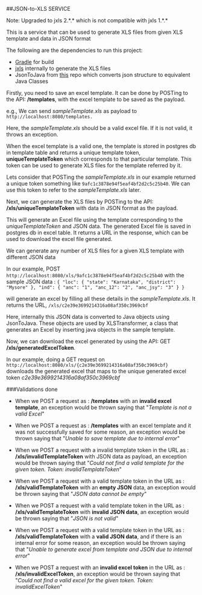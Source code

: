##JSON-to-XLS SERVICE

Note: Upgraded to jxls 2.\*.\* which is not compatible with jxls 1.\*.\*

This is a service that can be used to generate XLS files from given XLS template and data in JSON format

The following are the dependencies to run this project:

* [Gradle](http://www.gradle.org/) for build
* [jxls](http://jxls.sourceforge.net/) internally to generate the XLS files
* JsonToJava from [this](https://github.com/kumaranvram/JsonToJava) repo which converts json structure to equivalent Java Classes


Firstly, you need to save an excel template. It can be done by POSTing to the  API: **/templates**, with the excel template to be saved as the payload. 

e.g., We can send *sampleTemplate.xls* as payload to `http://localhost:8080/templates.`

Here, the *sampleTemplate.xls* should be a valid excel file. If it is not valid, it throws an exception. 

When the excel template is a valid one,
the template is stored in postgres db in template table and returns a unique template token, **uniqueTemplateToken** which corresponds to that particular template. This token can be used to generate XLS files for the template referred by it.


Lets consider that POSTing the *sampleTemplate.xls* in our example returned a unique token something like `9afc1c3878e94f5eaf4bf2d2c5c25b40`. We can use this token to refer to the *sampleTemplate.xls* later.


Next, we can generate the XLS files by POSTing to the API: **/xls/uniqueTemplateToken** with data in JSON format as the payload.


This will generate an Excel file using the template corresponding to the *uniqueTemplateToken* and JSON data.
The generated Excel file is saved in postgres db in excel table. It returns a URL in the response, which can be used to download the excel file generated.

We can generate any number of XLS files for a given XLS template with different JSON data

In our example, POST `http://localhost:8080/xls/9afc1c3878e94f5eaf4bf2d2c5c25b40` with the sample JSON data :
`{
    "loc": {
              "state": "Karnataka",
              "district": "Mysore"
           },
    "ind": {
        	 "anc": "1",
      		 "anc_12": "2",
      		 "anc_jsy": "3"
      	   }
}`

will generate an excel by filling all these details in the *sampleTemplate.xls*. It returns the URL, `/xls/c2e39e3699214316a08af350c3969cbf`


Here, internally this JSON data is converted to Java objects using JsonToJava.
These objects are used by XLSTransformer, a class that generates an Excel by inserting java objects in the sample template.  

Now, we can download the excel generated by using the API: GET **/xls/generatedExcelToken**.

In our example, doing a GET request on `http://localhost:8080/xls/{c2e39e3699214316a08af350c3969cbf}` downloads the generated excel that maps to the unique generated excel token *c2e39e3699214316a08af350c3969cbf* 

###Validations done

* When we POST a request as : **/templates** with an **invalid excel template**,
an exception would be thrown saying that "*Template is not a valid Excel*" 

* When we POST a request as : **/templates** with an excel template and it was not successfully saved for some reason, 
an exception would be thrown saying that "*Unable to save template due to internal error*" 

* When we POST a request with a invalid template token in the URL as : **/xls/invalidTemplateToken** with JSON data as payload,
an exception would be thrown saying that "*Could not find a valid template for the given token. Token: invalidTemplateToken*"  

* When we POST a request with a valid template token in the URL as : **/xls/validTemplateToken** with an **empty JSON** data,
an exception would be thrown saying that "*JSON data cannot be empty*"

* When we POST a request with a valid template token in the URL as : **/xls/validTemplateToken** with **invalid JSON data**,
an exception would be thrown saying that "*JSON is not valid*"  

* When we POST a request with a valid template token in the URL as : **/xls/validTemplateToken** with a **valid JSON data**, and if there is an internal error for some reason, an exception would be thrown saying that "*Unable to generate excel from template and JSON due to internal error*"

* When we POST a request with an **invalid excel token** in the URL as : **/xls/invalidExcelToken**,
an exception would be thrown saying that "*Could not find a valid excel for the given token. Token: invalidExcelToken*"   
